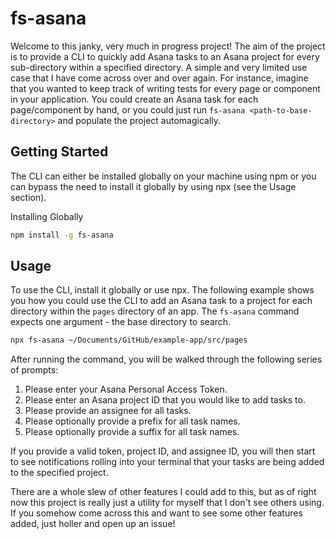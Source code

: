 # fs-asana

Welcome to this janky, very much in progress project! The aim of the project is to provide a CLI to quickly add Asana tasks to an Asana project for every sub-directory within a specified directory. A simple and very limited use case that I have come across over and over again. For instance, imagine that you wanted to keep track of writing tests for every page or component in your application. You could create an Asana task for each page/component by hand, or you could just run `fs-asana <path-to-base-directory>` and populate the project automagically.

## Getting Started

The CLI can either be installed globally on your machine using npm or you can bypass the need to install it globally by using npx (see the Usage section).

Installing Globally

```bash
npm install -g fs-asana
```

## Usage

To use the CLI, install it globally or use npx. The following example shows you how you could use the CLI to add an Asana task to a project for each directory within the `pages` directory of an app. The `fs-asana` command expects one argument - the base directory to search.

```bash
npx fs-asana ~/Documents/GitHub/example-app/src/pages
```

After running the command, you will be walked through the following series of prompts:

1. Please enter your Asana Personal Access Token.
2. Please enter an Asana project ID that you would like to add tasks to.
3. Please provide an assignee for all tasks.
4. Please optionally provide a prefix for all task names.
5. Please optionally provide a suffix for all task names.

If you provide a valid token, project ID, and assignee ID, you will then start to see notifications rolling into your terminal that your tasks are being added to the specified project.

There are a whole slew of other features I could add to this, but as of right now this project is really just a utility for myself that I don't see others using. If you somehow come across this and want to see some other features added, just holler and open up an issue!
